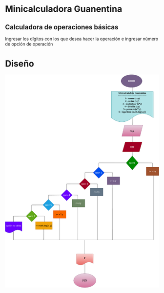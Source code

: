 # Minicalculadora Guanentina

## Calculadora de operaciones básicas
Ingresar los dígitos con los que desea hacer la operación e ingresar número de opción de operación

# Diseño
![Diagrama de flujo](diagrama.png "Diagrama de flujo")
